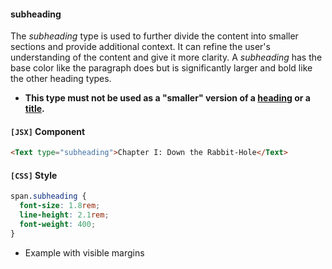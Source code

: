 #### subheading

The *subheading* type is used to further divide the content into smaller sections and provide additional context. It can refine the user's understanding of the content and give it more clarity. A *subheading* has the base color like the paragraph does but is significantly larger and bold like the other heading types. 
* **This type must not be used as a "smaller" version of a [heading](#heading) or a [title](#title).** 

#### `[JSX]` Component
  ```html
<Text type="subheading">Chapter I: Down the Rabbit-Hole</Text>
```
#### `[CSS]` Style
  ```css
span.subheading {
	font-size: 1.8rem;
	line-height: 2.1rem;
	font-weight: 400;
}
```

* Example with visible margins